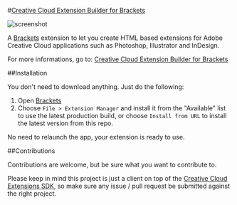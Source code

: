#[Creative Cloud Extension Builder for Brackets](https://github.com/Hennamann/CC-Extension-Builder-for-Brackets)


![screenshot](http://extensionbuilder.henrikstabell.com/images/header.png "screenshot")

A [Brackets](http://brackets.io/) extension to let you create HTML based extensions for Adobe Creative Cloud applications such as Photoshop, Illustrator and InDesign.

For more informations, go to: [Creative Cloud Extension Builder for Brackets](http://davidderaedt.github.io/CC-Extension-Builder-for-Brackets/)


##Installation

You don't need to download anything. Just do the following:

1. Open [Brackets](http://brackets.io/)
2. Choose `File > Extension Manager` and install it from the "Available" list to use the latest production build, or choose `Install from URL` to install the latest version from this repo.

No need to relaunch the app, your extension is ready to use.

##Contributions

Contributions are welcome, but be sure what you want to contribute to.

Please keep in mind this project is just a client on top of the [Creative Cloud Extensions SDK](https://github.com/davidderaedt/CC-EXT-SDK), so make sure any issue / pull request be submitted against the right project.

